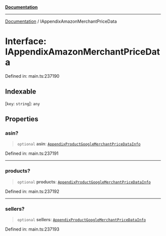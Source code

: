 [**Documentation**](../README.md)

***

[Documentation](../README.md) / IAppendixAmazonMerchantPriceData

# Interface: IAppendixAmazonMerchantPriceData

Defined in: main.ts:237190

## Indexable

\[`key`: `string`\]: `any`

## Properties

### asin?

> `optional` **asin**: [`AppendixProductGoogleMerchantPriceDataInfo`](../classes/AppendixProductGoogleMerchantPriceDataInfo.md)

Defined in: main.ts:237191

***

### products?

> `optional` **products**: [`AppendixProductGoogleMerchantPriceDataInfo`](../classes/AppendixProductGoogleMerchantPriceDataInfo.md)

Defined in: main.ts:237192

***

### sellers?

> `optional` **sellers**: [`AppendixProductGoogleMerchantPriceDataInfo`](../classes/AppendixProductGoogleMerchantPriceDataInfo.md)

Defined in: main.ts:237193
